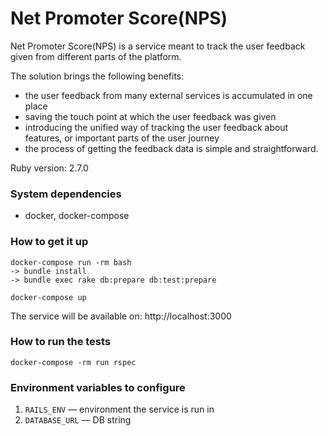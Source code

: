 # Net Promoter Score(NPS)

Net Promoter Score(NPS) is a service meant to track the user feedback given from different parts of the platform.

The solution brings the following benefits:
- the user feedback from many external services is accumulated in one place
- saving the touch point at which the user feedback was given
- introducing the unified way of tracking the user feedback about features, or important parts of the user journey
- the process of getting the feedback data is simple and straightforward.

Ruby version: 2.7.0

### System dependencies
- docker, docker-compose

### How to get it up
```
docker-compose run -rm bash
-> bundle install
-> bundle exec rake db:prepare db:test:prepare

docker-compose up
```
The service will be available on: http://localhost:3000

### How to run the tests
```
docker-compose -rm run rspec
```

### Environment variables to configure
1. `RAILS_ENV` — environment the service is run in
1. `DATABASE_URL` — DB string
